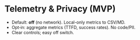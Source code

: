 # Telemetry & Privacy (MVP)
- Default: **off** (no network). Local-only metrics to CSV/MD.
- Opt‑in: aggregate metrics (TTFD, success rates). No code/PII.
- Clear controls; easy off switch.
